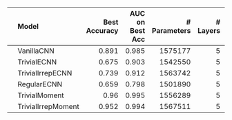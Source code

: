 |    | Model              |   Best Accuracy |   AUC on Best Acc |   # Parameters |   # Layers |   Stage 1 Channels |
|:---|:-------------------|----------------:|------------------:|---------------:|-----------:|-------------------:|
|    | VanillaCNN         |           0.891 |             0.985 |        1575177 |          5 |                 32 |
|    | TrivialECNN        |           0.675 |             0.903 |        1542550 |          5 |                 67 |
|    | TrivialIrrepECNN   |           0.739 |             0.912 |        1563742 |          5 |                 62 |
|    | RegularECNN        |           0.659 |             0.798 |        1501890 |          5 |                 29 |
|    | TrivialMoment      |           0.96  |             0.995 |        1556289 |          5 |                 55 |
|    | TrivialIrrepMoment |           0.952 |             0.994 |        1567511 |          5 |                 59 |
